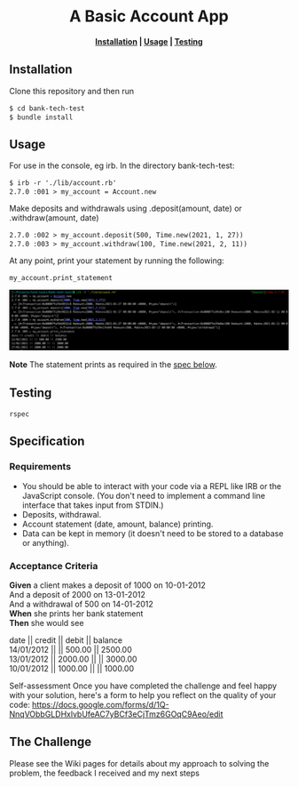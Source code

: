 <h1 align=center> A Basic Account App </h1>

<h4 align=center> <a href="https://github.com/natashamcintyre/bank-tech-test/blob/main/README.md#installation">Installation</a> | <a href="https://github.com/natashamcintyre/bank-tech-test/blob/main/README.md#usage">Usage</a> | <a href="https://github.com/natashamcintyre/bank-tech-test/blob/main/README.md#testing">Testing</a> </h4>


## Installation

Clone this repository and then run
```
$ cd bank-tech-test
$ bundle install
```

## Usage
For use in the console, eg irb. In the directory bank-tech-test:
```
$ irb -r './lib/account.rb'
2.7.0 :001 > my_account = Account.new
```
Make deposits and withdrawals using .deposit(amount, date) or .withdraw(amount, date)
```
2.7.0 :002 > my_account.deposit(500, Time.new(2021, 1, 27))
2.7.0 :003 > my_account.withdraw(100, Time.new(2021, 2, 11))
```
At any point, print your statement by running the following:
```
my_account.print_statement
```

![IRB screenshot](/images/Bank-Tech-Test-example.png)

**Note**
The statement prints as required in the [spec below](https://github.com/natashamcintyre/bank-tech-test/blob/main/README.md#acceptance-criteria).

## Testing

```
rspec
```

## Specification

### Requirements

- You should be able to interact with your code via a REPL like IRB or the JavaScript console. (You don't need to implement a command line interface that takes input from STDIN.)
- Deposits, withdrawal.
- Account statement (date, amount, balance) printing.
- Data can be kept in memory (it doesn't need to be stored to a database or anything).

### Acceptance Criteria
**Given** a client makes a deposit of 1000 on 10-01-2012  
And a deposit of 2000 on 13-01-2012  
And a withdrawal of 500 on 14-01-2012  
**When** she prints her bank statement  
**Then** she would see  

date || credit || debit || balance  
14/01/2012 || || 500.00 || 2500.00  
13/01/2012 || 2000.00 || || 3000.00  
10/01/2012 || 1000.00 || || 1000.00  

Self-assessment
Once you have completed the challenge and feel happy with your solution, here's a form to help you reflect on the quality of your code: https://docs.google.com/forms/d/1Q-NnqVObbGLDHxlvbUfeAC7yBCf3eCjTmz6GOqC9Aeo/edit

## The Challenge
Please see the Wiki pages for details about my approach to solving the problem, the feedback I received and my next steps
